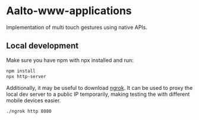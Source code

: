 # Aalto-www-applications

Implementation of multi touch gestures using native APIs.

## Local development

Make sure you have npm with npx installed and run:

```bash
npm install
npx http-server
```

Additionally, it may be useful to download [ngrok](https://ngrok.com/). It can be used to proxy the local dev server to a public IP temporarily, making testing the with different mobile devices easier.

```bash
./ngrok http 8080
```
